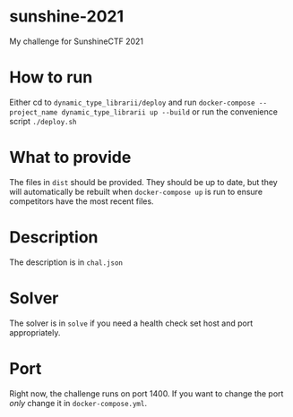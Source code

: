 # sunshine-2021
My challenge for SunshineCTF 2021

# How to run

Either cd to `dynamic_type_librarii/deploy` and run `docker-compose --project_name dynamic_type_librarii up --build` or run the convenience script `./deploy.sh`

# What to provide

The files in `dist` should be provided. They should be up to date, but they will automatically be rebuilt when `docker-compose up` is run to ensure competitors have the most recent files.

# Description

The description is in `chal.json`

# Solver

The solver is in `solve` if you need a health check set host and port appropriately.

# Port

Right now, the challenge runs on port 1400. If you want to change the port *only* change it in `docker-compose.yml`.
